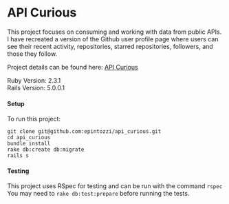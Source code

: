# API Curious

This project focuses on consuming and working with data from public APIs. I have recreated a version of the Github user profile page where users can see their recent activity, repositories, starred repositories, followers, and those they follow.

Project details can be found here: [API Curious](http://backend.turing.io/module3/projects/apicurious)

Ruby Version: 2.3.1
<br>
Rails Version: 5.0.0.1

#### Setup

To run this project:

```
git clone git@github.com:epintozzi/api_curious.git
cd api_curious
bundle install
rake db:create db:migrate
rails s
```

#### Testing

This project uses RSpec for testing and can be run with the command `rspec`
<br>
You may need to `rake db:test:prepare` before running the tests.
